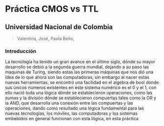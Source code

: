 # Práctica CMOS vs TTL 
## Universidad Nacional de Colombia
 >Valentina, José, Paola Bello,
### Introducción 
La tecnología ha tenido un gran avance en el último siglo, dónde su mayor desarrollo se debió a la segunda guerra mundial, dejando a su paso las maquinas de Turing, siendo estas las primeras máquinas que nos dió una idea de lo que ahora son las computadoras, sin embargo al nacer estas nuevas herramientas, se encontró una facilidad en el algebra de bool dónde  sus únicos números existentes en este sistema numérico es el 0 y el 1, con ello nació toda una lógica dónde se establecieron operaciones, como las sumas y la división dónde se establecieron compuertas tales como la OR y la AND, que desarrolla una conexión entre las compuertas y las operaciones, dando como resultado una lógica fundamental para las nuevas tecnologías, los móviles, las computadoras y los sistemas embebidos en general funcionan con esta lógica, en esta práctica 
 
